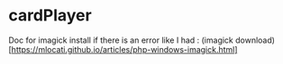 # cardPlayer

Doc for imagick install if there is an error like I had : (imagick download)[https://mlocati.github.io/articles/php-windows-imagick.html]